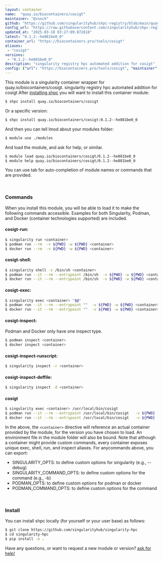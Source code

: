 ```yaml
---
layout: container
name:  "quay.io/biocontainers/cosigt"
maintainer: "@vsoch"
github: "https://github.com/singularityhub/shpc-registry/blob/main/quay.io/biocontainers/cosigt/container.yaml"
config_url: "https://raw.githubusercontent.com/singularityhub/shpc-registry/main/quay.io/biocontainers/cosigt/container.yaml"
updated_at: "2025-03-18 03:27:09.872818"
latest: "0.1.2--he881be0_0"
container_url: "https://biocontainers.pro/tools/cosigt"
aliases:
 - "cosigt"
versions:
 - "0.1.2--he881be0_0"
description: "singularity registry hpc automated addition for cosigt"
config: {"url": "https://biocontainers.pro/tools/cosigt", "maintainer": "@vsoch", "description": "singularity registry hpc automated addition for cosigt", "latest": {"0.1.2--he881be0_0": "sha256:c80ecefd2216bf6cb1fd8f0d9effb51662d8cc561dad34d2dea60fe5e407caff"}, "tags": {"0.1.2--he881be0_0": "sha256:c80ecefd2216bf6cb1fd8f0d9effb51662d8cc561dad34d2dea60fe5e407caff"}, "docker": "quay.io/biocontainers/cosigt", "aliases": {"cosigt": "/usr/local/bin/cosigt"}}
---
```


This module is a singularity container wrapper for quay.io/biocontainers/cosigt.
singularity registry hpc automated addition for cosigt
After [installing shpc](#install) you will want to install this container module:


```bash
$ shpc install quay.io/biocontainers/cosigt
```

Or a specific version:

```bash
$ shpc install quay.io/biocontainers/cosigt:0.1.2--he881be0_0
```

And then you can tell lmod about your modules folder:

```bash
$ module use ./modules
```

And load the module, and ask for help, or similar.

```bash
$ module load quay.io/biocontainers/cosigt/0.1.2--he881be0_0
$ module help quay.io/biocontainers/cosigt/0.1.2--he881be0_0
```

You can use tab for auto-completion of module names or commands that are provided.

<br>

### Commands

When you install this module, you will be able to load it to make the following commands accessible.
Examples for both Singularity, Podman, and Docker (container technologies supported) are included.

#### cosigt-run:

```bash
$ singularity run <container>
$ podman run --rm  -v ${PWD} -w ${PWD} <container>
$ docker run --rm  -v ${PWD} -w ${PWD} <container>
```

#### cosigt-shell:

```bash
$ singularity shell -s /bin/sh <container>
$ podman run --it --rm --entrypoint /bin/sh  -v ${PWD} -w ${PWD} <container>
$ docker run --it --rm --entrypoint /bin/sh  -v ${PWD} -w ${PWD} <container>
```

#### cosigt-exec:

```bash
$ singularity exec <container> "$@"
$ podman run --it --rm --entrypoint ""  -v ${PWD} -w ${PWD} <container> "$@"
$ docker run --it --rm --entrypoint ""  -v ${PWD} -w ${PWD} <container> "$@"
```

#### cosigt-inspect:

Podman and Docker only have one inspect type.

```bash
$ podman inspect <container>
$ docker inspect <container>
```

#### cosigt-inspect-runscript:

```bash
$ singularity inspect -r <container>
```

#### cosigt-inspect-deffile:

```bash
$ singularity inspect -d <container>
```


#### cosigt

```bash
$ singularity exec <container> /usr/local/bin/cosigt
$ podman run --it --rm --entrypoint /usr/local/bin/cosigt   -v ${PWD} -w ${PWD} <container> -c " $@"
$ docker run --it --rm --entrypoint /usr/local/bin/cosigt   -v ${PWD} -w ${PWD} <container> -c " $@"
```



In the above, the `<container>` directive will reference an actual container provided
by the module, for the version you have chosen to load. An environment file in the
module folder will also be bound. Note that although a container
might provide custom commands, every container exposes unique exec, shell, run, and
inspect aliases. For anycommands above, you can export:

 - SINGULARITY_OPTS: to define custom options for singularity (e.g., --debug)
 - SINGULARITY_COMMAND_OPTS: to define custom options for the command (e.g., -b)
 - PODMAN_OPTS: to define custom options for podman or docker
 - PODMAN_COMMAND_OPTS: to define custom options for the command

<br>

### Install

You can install shpc locally (for yourself or your user base) as follows:

```bash
$ git clone https://github.com/singularityhub/singularity-hpc
$ cd singularity-hpc
$ pip install -e .
```

Have any questions, or want to request a new module or version? [ask for help!](https://github.com/singularityhub/singularity-hpc/issues)
